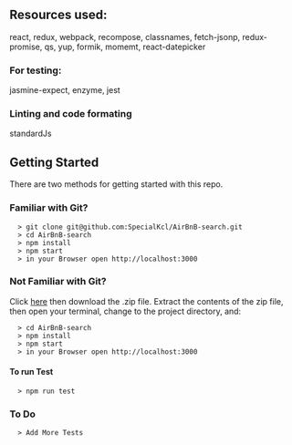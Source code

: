 ## Resources used:
react, redux, webpack, recompose, classnames, fetch-jsonp, redux-promise, qs, yup, formik, momemt, react-datepicker

### For testing:
jasmine-expect, enzyme, jest

### Linting and code formating
standardJs

## Getting Started

There are two methods for getting started with this repo.

### Familiar with Git?
```
  > git clone git@github.com:SpecialKcl/AirBnB-search.git
  > cd AirBnB-search
  > npm install
  > npm start
  > in your Browser open http://localhost:3000
```

### Not Familiar with Git?
Click [here](https://github.com/SpecialKcl/AirBnB-search.git) then download the .zip file.  Extract the contents of the zip file, then open your terminal, change to the project directory, and:
```
  > cd AirBnB-search
  > npm install
  > npm start
  > in your Browser open http://localhost:3000
```

#### To run Test
```
  > npm run test
```

### To Do
```
  > Add More Tests
```


